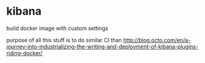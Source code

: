 # kibana
build docker image with custom settings



purpose of all this stuff is to do similar CI 
than http://blog.octo.com/en/a-journey-into-industrializing-the-writing-and-deployment-of-kibana-plugins-riding-docker/
